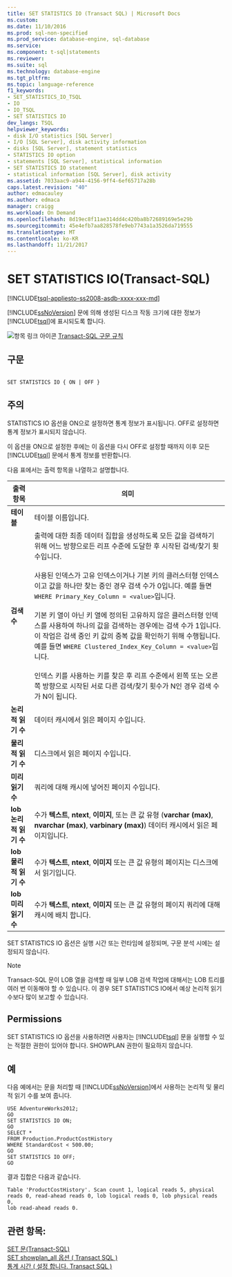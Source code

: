```yaml
---
title: SET STATISTICS IO (Transact SQL) | Microsoft Docs
ms.custom: 
ms.date: 11/10/2016
ms.prod: sql-non-specified
ms.prod_service: database-engine, sql-database
ms.service: 
ms.component: t-sql|statements
ms.reviewer: 
ms.suite: sql
ms.technology: database-engine
ms.tgt_pltfrm: 
ms.topic: language-reference
f1_keywords:
- SET_STATISTICS_IO_TSQL
- IO
- IO_TSQL
- SET STATISTICS IO
dev_langs: TSQL
helpviewer_keywords:
- disk I/O statistics [SQL Server]
- I/O [SQL Server], disk activity information
- disks [SQL Server], statement statistics
- STATISTICS IO option
- statements [SQL Server], statistical information
- SET STATISTICS IO statement
- statistical information [SQL Server], disk activity
ms.assetid: 7033aac9-a944-4156-9ff4-6ef65717a28b
caps.latest.revision: "40"
author: edmacauley
ms.author: edmaca
manager: craigg
ms.workload: On Demand
ms.openlocfilehash: 8d19ec8f11ae314dd4c420ba8b72689169e5e29b
ms.sourcegitcommit: 45e4efb7aa828578fe9eb7743a1a3526da719555
ms.translationtype: MT
ms.contentlocale: ko-KR
ms.lasthandoff: 11/21/2017
---
```

# <a name="set-statistics-io-transact-sql"></a>SET STATISTICS IO(Transact-SQL)
[!INCLUDE[tsql-appliesto-ss2008-asdb-xxxx-xxx-md](../../includes/tsql-appliesto-ss2008-asdb-xxxx-xxx-md.md)]

  [!INCLUDE[ssNoVersion](../../includes/ssnoversion-md.md)] 문에 의해 생성된 디스크 작동 크기에 대한 정보가 [!INCLUDE[tsql](../../includes/tsql-md.md)]에 표시되도록 합니다.  
  
 ![항목 링크 아이콘](../../database-engine/configure-windows/media/topic-link.gif "항목 링크 아이콘") [Transact-SQL 구문 규칙](../../t-sql/language-elements/transact-sql-syntax-conventions-transact-sql.md)  
  
## <a name="syntax"></a>구문  
  
```  
  
SET STATISTICS IO { ON | OFF }  
```  
  
## <a name="remarks"></a>주의  
 STATISTICS IO 옵션을 ON으로 설정하면 통계 정보가 표시됩니다. OFF로 설정하면 통계 정보가 표시되지 않습니다.  
  
 이 옵션을 ON으로 설정한 후에는 이 옵션을 다시 OFF로 설정할 때까지 이후 모든 [!INCLUDE[tsql](../../includes/tsql-md.md)] 문에서 통계 정보를 반환합니다.  
  
 다음 표에서는 출력 항목을 나열하고 설명합니다.  
  
|출력 항목|의미|  
|-----------------|-------------|  
|**테이블**|테이블 이름입니다.|  
|**검색 수**|출력에 대한 최종 데이터 집합을 생성하도록 모든 값을 검색하기 위해 어느 방향으로든 리프 수준에 도달한 후 시작된 검색/찾기 횟수입니다.<br /><br /> 사용된 인덱스가 고유 인덱스이거나 기본 키의 클러스터형 인덱스이고 값을 하나만 찾는 중인 경우 검색 수가 0입니다. 예를 들면 `WHERE Primary_Key_Column = <value>`입니다.<br /><br /> 기본 키 열이 아닌 키 열에 정의된 고유하지 않은 클러스터형 인덱스를 사용하여 하나의 값을 검색하는 경우에는 검색 수가 1입니다. 이 작업은 검색 중인 키 값의 중복 값을 확인하기 위해 수행됩니다. 예를 들면 `WHERE Clustered_Index_Key_Column = <value>`입니다.<br /><br /> 인덱스 키를 사용하는 키를 찾은 후 리프 수준에서 왼쪽 또는 오른쪽 방향으로 시작된 서로 다른 검색/찾기 횟수가 N인 경우 검색 수가 N이 됩니다.|  
|**논리적 읽기 수**|데이터 캐시에서 읽은 페이지 수입니다.|  
|**물리적 읽기 수**|디스크에서 읽은 페이지 수입니다.|  
|**미리 읽기 수**|쿼리에 대해 캐시에 넣어진 페이지 수입니다.|  
|**lob 논리적 읽기 수**|수가 **텍스트**, **ntext**, **이미지**, 또는 큰 값 유형 (**varchar (max)**, **nvarchar (max)**, **varbinary (max)**) 데이터 캐시에서 읽은 페이지입니다.|  
|**lob 물리적 읽기 수**|수가 **텍스트**, **ntext**, **이미지** 또는 큰 값 유형의 페이지는 디스크에서 읽기입니다.|  
|**lob 미리 읽기 수**|수가 **텍스트**, **ntext**, **이미지** 또는 큰 값 유형의 페이지 쿼리에 대해 캐시에 배치 합니다.|  
  
 SET STATISTICS IO 옵션은 실행 시간 또는 런타임에 설정되며, 구문 분석 시에는 설정되지 않습니다.  
  
> [!NOTE]  
>  Transact-SQL 문이 LOB 열을 검색할 때 일부 LOB 검색 작업에 대해서는 LOB 트리를 여러 번 이동해야 할 수 있습니다. 이 경우 SET STATISTICS IO에서 예상 논리적 읽기 수보다 많이 보고할 수 있습니다.  
  
## <a name="permissions"></a>Permissions  
 SET STATISTICS IO 옵션을 사용하려면 사용자는 [!INCLUDE[tsql](../../includes/tsql-md.md)] 문을 실행할 수 있는 적절한 권한이 있어야 합니다. SHOWPLAN 권한이 필요하지 않습니다.  
  
## <a name="examples"></a>예  
 다음 예에서는 문을 처리할 때 [!INCLUDE[ssNoVersion](../../includes/ssnoversion-md.md)]에서 사용하는 논리적 및 물리적 읽기 수를 보여 줍니다.  
  
```  
USE AdventureWorks2012;  
GO         
SET STATISTICS IO ON;  
GO  
SELECT *   
FROM Production.ProductCostHistory  
WHERE StandardCost < 500.00;  
GO  
SET STATISTICS IO OFF;  
GO  
```  
  
 결과 집합은 다음과 같습니다.  
  
```  
Table 'ProductCostHistory'. Scan count 1, logical reads 5, physical   
reads 0, read-ahead reads 0, lob logical reads 0, lob physical reads 0,   
lob read-ahead reads 0.  
```  
  
## <a name="see-also"></a>관련 항목:  
 [SET 문&#40;Transact-SQL&#41;](../../t-sql/statements/set-statements-transact-sql.md)   
 [SET showplan_all 옵션 &#40; Transact SQL &#41;](../../t-sql/statements/set-showplan-all-transact-sql.md)   
 [통계 시간 &#40; 설정 합니다. Transact SQL &#41;](../../t-sql/statements/set-statistics-time-transact-sql.md)  
  
  
